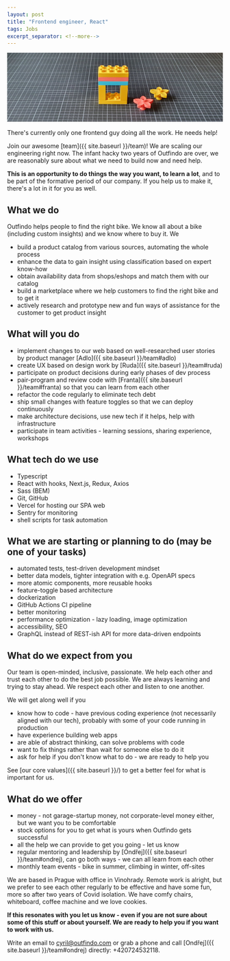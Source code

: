 ```yaml
---
layout: post
title: "Frontend engineer, React"
tags: Jobs
excerpt_separator: <!--more-->
---
```


![Team](/assets/bricks/2.jpg)
<br>

There's currently only one frontend guy doing all the work. He needs help!

<!--more-->

Join our awesome [team]({{ site.baseurl }}/team)! We are scaling our engineering right now.
The infant hacky two years of Outfindo are over, we are reasonably sure about what we need to build now and need help.

**This is an opportunity to do things the way you want, to learn a lot**, and to be part of the formative period of our company.
If you help us to make it, there's a lot in it for you as well.

## What we do

Outfindo helps people to find the right bike. We know all about a bike (including custom insights) and we know where to buy it. We
* build a product catalog from various sources, automating the whole process
* enhance the data to gain insight using classification based on expert know-how
* obtain availability data from shops/eshops and match them with our catalog
* build a marketplace where we help customers to find the right bike and to get it
* actively research and prototype new and fun ways of assistance for the customer to get product insight

## What will you do

* implement changes to our web based on well-researched user stories by product manager [Adlo]({{ site.baseurl }}/team#adlo)
* create UX based on design work by [Ruda]({{ site.baseurl }}/team#ruda)
* participate on product decisions during early phases of dev process
* pair-program and review code with [Franta]({{ site.baseurl }}/team#franta) so that you can learn from each other
* refactor the code regularly to eliminate tech debt
* ship small changes with feature toggles so that we can deploy continuously
* make architecture decisions, use new tech if it helps, help with infrastructure
* participate in team activities - learning sessions, sharing experience, workshops

## What tech do we use

* Typescript
* React with hooks, Next.js, Redux, Axios
* Sass (BEM)
* Git, GitHub
* Vercel for hosting our SPA web
* Sentry for monitoring
* shell scripts for task automation

## What we are starting or planning to do (may be one of your tasks)

* automated tests, test-driven development mindset
* better data models, tighter integration with e.g. OpenAPI specs
* more atomic components, more reusable hooks
* feature-toggle based architecture
* dockerization
* GitHub Actions CI pipeline
* better monitoring
* performance optimization - lazy loading, image optimization
* accessibility, SEO
* GraphQL instead of REST-ish API for more data-driven endpoints

## What do we expect from you

Our team is open-minded, inclusive, passionate. We help each other and trust each other to do the best job possible.
We are always learning and trying to stay ahead. We respect each other and listen to one another.

We will get along well if you

* know how to code - have previous coding experience (not necessarily aligned with our tech), probably with some of your code running in production
* have experience building web apps
* are able of abstract thinking, can solve problems with code
* want to fix things rather than wait for someone else to do it
* ask for help if you don't know what to do - we are ready to help you

See [our core values]({{ site.baseurl }}/) to get a better feel for what is important for us.


## What do we offer

* money - not garage-startup money, not corporate-level money either, but we want you to be comfortable
* stock options for you to get what is yours when Outfindo gets successful
* all the help we can provide to get you going - let us know
* regular mentoring and leadership by [Ondřej]({{ site.baseurl }}/team#ondrej), can go both ways - we can all learn from each other
* monthly team events - bike in summer, climbing in winter, off-sites

We are based in Prague with office in Vinohrady.
Remote work is alright, but we prefer to see each other regularly to be effective and have some fun, more so after two years of Covid isolation.
We have comfy chairs, whiteboard, coffee machine and we love cookies.

**If this resonates with you let us know - even if you are not sure about some of this stuff or about yourself. We are ready to help you if you want to work with us.**

Write an email to [cyril@outfindo.com](mailto:cyril@outfindo.com) or grab a phone and call [Ondřej]({{ site.baseurl }}/team#ondrej) directly: +420724532118.
